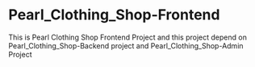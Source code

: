 # Pearl_Clothing_Shop-Frontend
This is Pearl Clothing Shop Frontend Project and this project depend on Pearl_Clothing_Shop-Backend project and Pearl_Clothing_Shop-Admin Project
